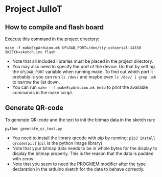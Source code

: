# Project JulIoT

## How to compile and flash board
Execute this command in the project directory:
```
make -f makeEspArduino.mk UPLOAD_PORT=/dev/tty.usbserial-14330 SKETCH=sketch.ino flash
```
* Note that all included libraries must be placed in the project directory.
* You may also need to specify the port of the device. Do that by setting the `UPLOAD_PORT` variable when running make. To find out which port it probably is you can run `ls /dev/` and maybe even `ls /dev/ | grep usb` to narrow the list down.
* You can run `make  -f makeEspArduino.mk help` to print the available commands in the make script.

## Generate QR-code
To generate QR-code and the text to init the bitmap data in the sketch run:
```
python generate_qr_text.py
```
* You need to install the library qrcode with pip by running: `pip3 install qrcode[pil]` (`pil` is the python image library)
* Note that ypur bitmap data needs to be in whole bytes for the display to display the bitmap properly. This is the reason that the data is padded with zeros.
* Note that you seem to need the PROGMEM modifier after the type declaration in the arduino sketch for the data to behave correctly.
